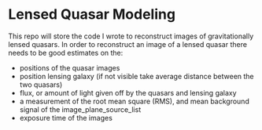 # Lensed Quasar Modeling
This repo will store the code I wrote to reconstruct images of gravitationally lensed quasars. In order to reconstruct an image of a lensed quasar there needs to be good estimates on the:
* positions of the quasar images
* position lensing galaxy (if not visible take average distance between the two quasars)
* flux, or amount of light given off by the quasars and lensing galaxy
* a measurement of the root mean square (RMS), and mean background signal of the image_plane_source_list
* exposure time of the images
